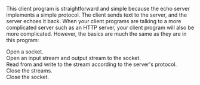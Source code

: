 This client program is straightforward and simple because the echo server implements a simple protocol. The client sends text to the server, and the server echoes it back. When your client programs are talking to a more complicated server such as an HTTP server, your client program will also be more complicated. However, the basics are much the same as they are in this program:

Open a socket. \
Open an input stream and output stream to the socket. \
Read from and write to the stream according to the server's protocol. \
Close the streams. \
Close the socket. 